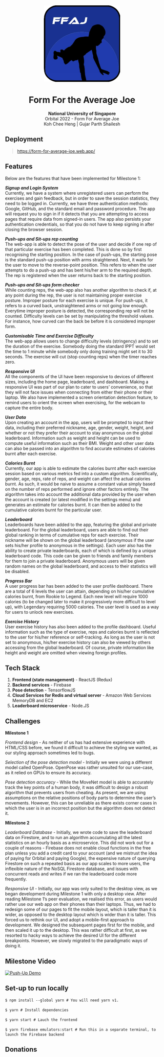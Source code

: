 <p align="center">
<img width="250" src="src/assets/OrbitalLogo.png">
</p>

<div align="center">

# Form For the Average Joe

**National University of Singapore**  
Orbital 2022 - Form For Average Joe  
Koh Chee Heng | Gujar Parth Shailesh  
</div>

## Deployment
>https://form-for-average-joe.web.app/
  
## Features
Below are the features that have been implemented for Milestone 1:

***Signup and Login System***  
Currently, we have a system where unregistered users can perform the exercises and gain feedback, but in order to save the session statistics, they need to be logged in. Currently, we have three authentication methods: Google, GitHub, and the standard email and password procedure. The app will request you to sign in if it detects that you are attempting to access pages that require data from signed-in users. The app also persists your authentication credentials, so that you do not have to keep signing in after closing the browser session.

***Push-ups and Sit-ups rep counting***  
The web-app is able to detect the pose of the user and decide if one rep of that particular exercise has been completed. This is done so by first recognising the starting position. In the case of push-ups, the starting pose is the standard push-up position with arms straightened. Next, it waits for the user to move to the reverse-point position. This refers to when the user attempts to do a push-up and has bent his/her arm to the required depth. The rep is registered when the user returns back to the starting position.

***Push-ups and Sit-ups form checker***  
While counting reps, the web-app also has another algorithm to check if, at any point during the rep, the user is not maintaining proper exercise posture. Improper posture for each exercise is unique. For push-ups, it refers to a curved back, unstraightened arms or not going low enough. Everytime improper posture is detected, the corresponding rep will not be counted. Difficulty levels can be set by manipulating the threshold values. For instance, how curved can the back be before it is considered improper form.

***Customisable Time and Exercise Difficulty***  
The web-app allows users to change difficulty levels (stringency) and to set the duration of the exercise. Somebody doing the standard IPPT would set the time to 1 minute while somebody only doing training might set it to 30 seconds. The exercise will cut (stop counting reps) when the timer reaches zero.

***Responsive UI***  
All the components of the UI have been responsive to devices of different sizes, including the home page, leaderboard, and dashboard. Making a responsive UI was part of our plan to cater to users’ convenience, so that they will not face issues when connecting from either their phone or their laptop. We also have implemented a screen orientation detection feature, to remind users to orient the screen when exercising, for the webcam to capture the entire body.

***User Data***  
Upon creating an account in the app, users will be prompted to input their data, including their preferred nickname, age, gender, weight, height, and whether or not they prefer their account to stay anonymous on the global leaderboard. Information such as weight and height can be used to compute useful information such as their BMI. Weight and other user data can also be passed into an algorithm to find accurate estimates of calories burnt after each exercise.

***Calories Burnt***  
Currently, our app is able to estimate the calories burnt after each exercise session based on various metrics fed into a custom algorithm. Scientifically, gender, age, reps, rate of reps, and weight can affect the actual calories burnt. As such, it would be naive to assume a constant value simply based on the number of reps performed and ignore other factors entirely. The algorithm takes into account the additional data provided by the user when the account is created (or latest modified in the settings menu) and generates an estimate for calories burnt. It can then be added to the cumulative calories burnt for the particular user.

***Leaderboard***  
Leaderboards have been added to the app, featuring the global and private leaderboard. For the global leaderboard, users are able to find out their global ranking in terms of cumulative reps for each exercise. Their nickname will be shown on the global leaderboard (anonymous if the user sets his/her profile to anonymous in the settings). Each user also has the ability to create private leaderboards, each of which is defined by a unique leaderboard code. This code can be given to friends and family members for them to join a private leaderboard. Anonymous users will be given random names on the global leaderboard, and access to their statistics will be disabled.

***Progress Bar***  
A user progress bar has been added to the user profile dashboard. There are a total of 6 levels the user can attain, depending on his/her cumulative calories burnt, from Rookie to Legend. Each new level will require 1000 calories (to be changed later to make it progressively more difficult to level up), with Legendary requiring 5000 calories. The user level is used as a way for users to unlock new exercises.

***Exercise History***  
User exercise history has also been added to the profile dashboard. Useful information such as the type of exercise, reps and calories burnt is reflected to the user for his/her reference or self-tracking. As long as the user is not set to anonymous, his/her exercise history can also be viewed by others accessing from the global leaderboard. Of course, private information like height and weight are omitted when viewing foreign profiles.
  
## Tech Stack
1. **Frontend (state management)** - ReactJS (Redux)
2. **Backend services** - Firebase
3. **Pose detection** - TensorflowJS
4. **Cloud Services for Redis and virtual server** - Amazon Web Services MemoryDB and EC2
5. **Leaderboard microservice** - Node.JS
  
## Challenges
**Milestone 1**
  
*Frontend design* - As neither of us has had extensive experience with HTML/CSS before, we found it difficult to achieve the styling we wanted, as our styling approach sometimes led to bugs.
  
*Selection of the pose detection model* - Initially we were using a different model called OpenPose. OpenPose was rather unsuited for our use-case, as it relied on GPUs to ensure its accuracy.
  
*Pose detection accuracy* - While the MoveNet model is able to accurately track the key points of a human body, it was difficult to design a robust algorithm that prevents users from cheating. As present, we are using assumptions on the relative positions of body parts to determine the user’s movements. However, this can be unreliable as there exists corner cases in which the user is in an incorrect position but the algorithm does not detect it.
  
**Milestone 2**
  
*Leaderboard Database* - Initially, we wrote code to save the leaderboard data on Firestore, and to run an algorithm accumulating all the latest statistics on an hourly basis as a microservice. This did not work out for a couple of reasons - Firebase does not enable cloud functions in the free plan unless you add a credit card to your account (and we mistrust the idea of paying for Orbital and paying Google), the expensive nature of querying Firestore on such a repeated basis as our app scales to more users, the inflexible nature of the NoSQL Firestore database, and issues with concurrent reads and writes if we ran the leaderboard code more frequently.
  
*Responsive UI* - Initially, our app was only suited to the desktop view, as we began development during Milestone 1 with only a desktop view. After reading Milestone 1’s peer evaluation, we realised this error, as users would rather use our web app on their phones than their laptops. Thus, we had to redesign some of our pages to fit the mobile layout, which is taller than it is wider, as opposed to the desktop layout which is wider than it is taller. This forced us to rethink our UI, and adopt a mobile-first approach to development. We designed the subsequent pages first for the mobile, and then scaled it up to the desktop. This was rather difficult at first, as we resorted to hacky ways to achieve the desired UI for the different breakpoints. However, we slowly migrated to the paradigmatic ways of doing it.
  
## Milestone Video
[![Push-Up Demo](https://i9.ytimg.com/vi/xYssP0ImRxo/mq1.jpg?sqp=COSTh5YG&rs=AOn4CLA7g5GrCDVy5yyVDVzwlU0GbxTKaw)](https://youtu.be/xYssP0ImRxo)
  
## Set-up to run locally
```
$ npm install --global yarn # You will need yarn v1.

$ yarn # Install dependencies

$ yarn start # Lauch the frontend

$ yarn firebase emulators:start # Run this in a separate terminal, to launch the Firebase backend 
```
  
## Donations
